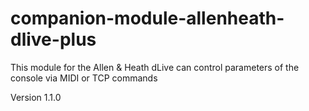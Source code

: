 # companion-module-allenheath-dlive-plus

This module for the Allen & Heath dLive can control parameters of the console via MIDI or TCP commands

Version 1.1.0